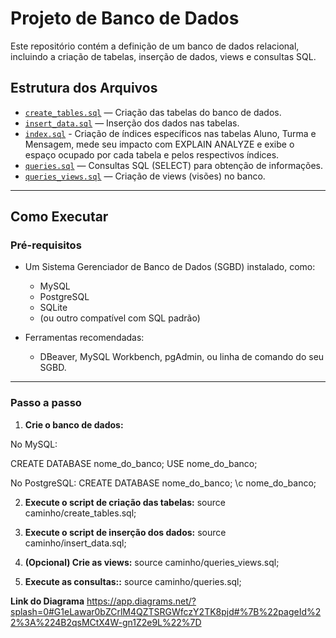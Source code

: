# Projeto de Banco de Dados

Este repositório contém a definição de um banco de dados relacional, incluindo a criação de tabelas, inserção de dados, views e consultas SQL.

## Estrutura dos Arquivos

- [`create_tables.sql`](create_tables.sql) — Criação das tabelas do banco de dados.
- [`insert_data.sql`](insert_data.sql) — Inserção dos dados nas tabelas.
- [`index.sql`](index.sql) - Criação de índices específicos nas tabelas Aluno, Turma e Mensagem, mede seu impacto com EXPLAIN ANALYZE e exibe o espaço ocupado por cada tabela e pelos respectivos índices.
- [`queries.sql`](queries.sql) — Consultas SQL (SELECT) para obtenção de informações.
- [`queries_views.sql`](queries_views.sql) — Criação de views (visões) no banco.

---

##  Como Executar

### Pré-requisitos

- Um Sistema Gerenciador de Banco de Dados (SGBD) instalado, como:
  - MySQL
  - PostgreSQL
  - SQLite
  - (ou outro compatível com SQL padrão)

- Ferramentas recomendadas:
  - DBeaver, MySQL Workbench, pgAdmin, ou linha de comando do seu SGBD.

---

### Passo a passo

1. **Crie o banco de dados:**

No MySQL:

CREATE DATABASE nome_do_banco;
USE nome_do_banco;

No PostgreSQL:
CREATE DATABASE nome_do_banco;
\c nome_do_banco;

2. **Execute o script de criação das tabelas:**
source caminho/create_tables.sql;

3. **Execute o script de inserção dos dados:**
source caminho/insert_data.sql;

4. **(Opcional) Crie as views:**
source caminho/queries_views.sql;

5. **Execute as consultas::**
source caminho/queries.sql;

**Link do Diagrama**
https://app.diagrams.net/?splash=0#G1eLawar0bZCrlM4QZTSRGWfczY2TK8pjd#%7B%22pageId%22%3A%224B2qsMCtX4W-gn1Z2e9L%22%7D






